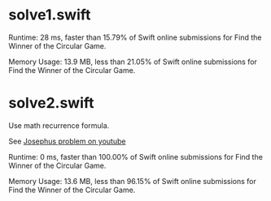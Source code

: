# solve1.swift

Runtime: 28 ms, faster than 15.79% of Swift online submissions for Find the Winner of the Circular Game.

Memory Usage: 13.9 MB, less than 21.05% of Swift online submissions for Find the Winner of the Circular Game.


# solve2.swift

Use math recurrence formula.

See [Josephus problem on youtube](https://www.youtube.com/watch?v=Yeh1_2GyS5s)

Runtime: 0 ms, faster than 100.00% of Swift online submissions for Find the Winner of the Circular Game.

Memory Usage: 13.6 MB, less than 96.15% of Swift online submissions for Find the Winner of the Circular Game.

